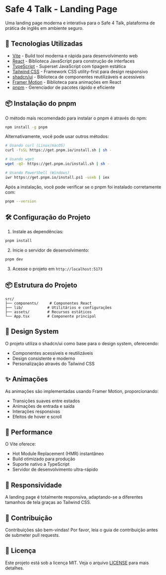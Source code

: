 # Safe 4 Talk - Landing Page

Uma landing page moderna e interativa para o Safe 4 Talk, plataforma de prática de inglês em ambiente seguro.

## 🚀 Tecnologias Utilizadas

- [Vite](https://vite.dev/) - Build tool moderna e rápida para desenvolvimento web
- [React](https://react.dev/) - Biblioteca JavaScript para construção de interfaces
- [TypeScript](https://www.typescriptlang.org/) - Superset JavaScript com tipagem estática
- [Tailwind CSS](https://tailwindcss.com/) - Framework CSS utility-first para design responsivo
- [shadcn/ui](https://ui.shadcn.com/) - Biblioteca de componentes reutilizáveis e acessíveis
- [Framer Motion](https://motion.dev/) - Biblioteca para animações em React
- [pnpm](https://pnpm.io/) - Gerenciador de pacotes rápido e eficiente

## 📦 Instalação do pnpm

O método mais recomendado para instalar o pnpm é através do npm:

```bash
npm install -g pnpm
```

Alternativamente, você pode usar outros métodos:

```bash
# Usando curl (Linux/macOS)
curl -fsSL https://get.pnpm.io/install.sh | sh -

# Usando wget
wget -qO- https://get.pnpm.io/install.sh | sh -

# Usando PowerShell (Windows)
iwr https://get.pnpm.io/install.ps1 -useb | iex
```

Após a instalação, você pode verificar se o pnpm foi instalado corretamente com:

```bash
pnpm --version
```

## 🛠️ Configuração do Projeto

1. Instale as dependências:
```bash
pnpm install
```

2. Inicie o servidor de desenvolvimento:
```bash
pnpm dev
```

3. Acesse o projeto em `http://localhost:5173`

## 📦 Estrutura do Projeto

```
src/
├── components/     # Componentes React
├── lib/           # Utilitários e configurações
├── assets/        # Recursos estáticos
└── App.tsx        # Componente principal
```

## 🎨 Design System

O projeto utiliza o shadcn/ui como base para o design system, oferecendo:
- Componentes acessíveis e reutilizáveis
- Design consistente e moderno
- Personalização através do Tailwind CSS

## ✨ Animações

As animações são implementadas usando Framer Motion, proporcionando:
- Transições suaves entre estados
- Animações de entrada e saída
- Interações responsivas
- Efeitos de hover e scroll

## 🚀 Performance

O Vite oferece:
- Hot Module Replacement (HMR) instantâneo
- Build otimizado para produção
- Suporte nativo a TypeScript
- Servidor de desenvolvimento ultra-rápido

## 📱 Responsividade

A landing page é totalmente responsiva, adaptando-se a diferentes tamanhos de tela graças ao Tailwind CSS.

## 🤝 Contribuição

Contribuições são bem-vindas! Por favor, leia o guia de contribuição antes de submeter pull requests.

## 📄 Licença

Este projeto está sob a licença MIT. Veja o arquivo [LICENSE](LICENSE) para mais detalhes.